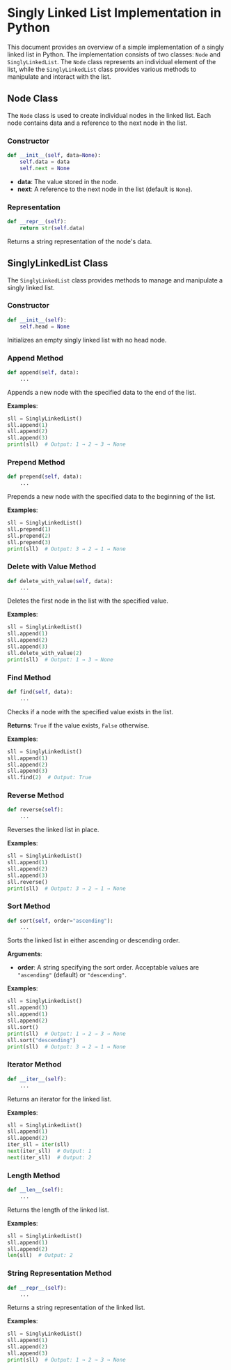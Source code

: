 # Singly Linked List Implementation in Python

This document provides an overview of a simple implementation of a singly linked list in Python. The implementation
consists of two classes: `Node` and `SinglyLinkedList`. The `Node` class represents an individual element of the list,
while the `SinglyLinkedList` class provides various methods to manipulate and interact with the list.

## Node Class

The `Node` class is used to create individual nodes in the linked list. Each node contains data and a reference to the
next node in the list.

### Constructor

```python
def __init__(self, data=None):
    self.data = data
    self.next = None
```

- **data**: The value stored in the node.
- **next**: A reference to the next node in the list (default is `None`).

### Representation

```python
def __repr__(self):
    return str(self.data)
```

Returns a string representation of the node's data.

## SinglyLinkedList Class

The `SinglyLinkedList` class provides methods to manage and manipulate a singly linked list.

### Constructor

```python
def __init__(self):
    self.head = None
```

Initializes an empty singly linked list with no head node.

### Append Method

```python
def append(self, data):
    ...
```

Appends a new node with the specified data to the end of the list.

**Examples**:


```python
sll = SinglyLinkedList()
sll.append(1)
sll.append(2)
sll.append(3)
print(sll)  # Output: 1 → 2 → 3 → None
```

### Prepend Method

```python
def prepend(self, data):
    ...
```

Prepends a new node with the specified data to the beginning of the list.

**Examples**:

```python
sll = SinglyLinkedList()
sll.prepend(1)
sll.prepend(2)
sll.prepend(3)
print(sll)  # Output: 3 → 2 → 1 → None
```

### Delete with Value Method

```python
def delete_with_value(self, data):
    ...
```

Deletes the first node in the list with the specified value.

**Examples**:

```python
sll = SinglyLinkedList()
sll.append(1)
sll.append(2)
sll.append(3)
sll.delete_with_value(2)
print(sll)  # Output: 1 → 3 → None
```

### Find Method

```python
def find(self, data):
    ...
```

Checks if a node with the specified value exists in the list.

**Returns**: `True` if the value exists, `False` otherwise.

**Examples**:

```python
sll = SinglyLinkedList()
sll.append(1)
sll.append(2)
sll.append(3)
sll.find(2)  # Output: True
```

### Reverse Method

```python
def reverse(self):
    ...
```

Reverses the linked list in place.

**Examples**:

```python
sll = SinglyLinkedList()
sll.append(1)
sll.append(2)
sll.append(3)
sll.reverse()
print(sll)  # Output: 3 → 2 → 1 → None
```

### Sort Method

```python
def sort(self, order="ascending"):
    ...
```

Sorts the linked list in either ascending or descending order.

**Arguments**:

- **order**: A string specifying the sort order. Acceptable values are `"ascending"` (default) or `"descending"`.

**Examples**:

```python
sll = SinglyLinkedList()
sll.append(3)
sll.append(1)
sll.append(2)
sll.sort()
print(sll)  # Output: 1 → 2 → 3 → None
sll.sort("descending")
print(sll)  # Output: 3 → 2 → 1 → None
```

### Iterator Method

```python
def __iter__(self):
    ...
```

Returns an iterator for the linked list.

**Examples**:

```python
sll = SinglyLinkedList()
sll.append(1)
sll.append(2)
iter_sll = iter(sll)
next(iter_sll)  # Output: 1
next(iter_sll)  # Output: 2
```

### Length Method

```python
def __len__(self):
    ...
```

Returns the length of the linked list.

**Examples**:

```python
sll = SinglyLinkedList()
sll.append(1)
sll.append(2)
len(sll)  # Output: 2
```

### String Representation Method

```python
def __repr__(self):
    ...
```

Returns a string representation of the linked list.

**Examples**:

```python
sll = SinglyLinkedList()
sll.append(1)
sll.append(2)
sll.append(3)
print(sll)  # Output: 1 → 2 → 3 → None
```

